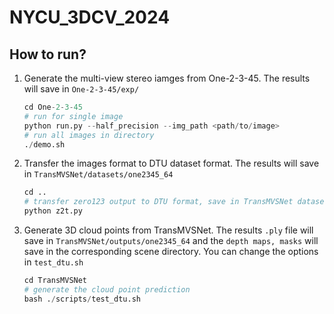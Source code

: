 # NYCU_3DCV_2024

## How to run?

1. Generate the multi-view stereo iamges from One-2-3-45. The results will save in `One-2-3-45/exp/`

   ``` python
   cd One-2-3-45
   # run for single image
   python run.py --half_precision --img_path <path/to/image>
   # run all images in directory
   ./demo.sh
   ```

2. Transfer the images format to DTU dataset format. The results will save in `TransMVSNet/datasets/one2345_64`

   ``` python
   cd ..
   # transfer zero123 output to DTU format, save in TransMVSNet datasets
   python z2t.py
   ```

3. Generate 3D cloud points from TransMVSNet. The results `.ply` file will save in `TransMVSNet/outputs/one2345_64` and the `depth maps, masks` will save in the corresponding scene directory. You can change the options in `test_dtu.sh`

   ``` python
   cd TransMVSNet
   # generate the cloud point prediction
   bash ./scripts/test_dtu.sh
   ```
